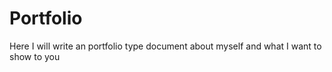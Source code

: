 # Portfolio
Here I will write an portfolio type document about myself and what I want to show to you

